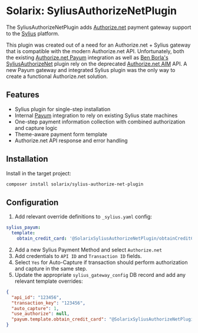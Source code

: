# Solarix: SyliusAuthorizeNetPlugin

The SyliusAuthorizeNetPlugin adds [Authorize.net](https://www.authorize.net/) payment gateway support to the [Sylius](https://sylius.com/) platform.

This plugin was created out of a need for an Authorize.net + Sylius gateway that is compatible with the modern Authorize.net API. Unfortunately, both the existing [Authorize.net Payum](https://github.com/Payum/Payum/tree/master/src/Payum/AuthorizeNet/Aim) integration as well as [Ben Borla's SyliusAuthorizeNet](https://github.com/benborla/sylius-authorize-net) plugin rely on the deprecated [Authorize.net AIM](https://developer.authorize.net/api/upgrade_guide.html#aim) API. A new Payum gateway and integrated Sylius plugin was the only way to create a functional Authorize.net solution.

## Features

- Sylius plugin for single-step installation
- Internal [Payum](https://github.com/Payum/Payum) integration to rely on existing Sylius state machines
- One-step payment information collection with combined authorization and capture logic
- Theme-aware payment form template
- Authorize.net API response and error handling

## Installation

Install in the target project:

```bash
composer install solarix/sylius-authorize-net-plugin
```

## Configuration

1. Add relevant override definitions to `_sylius.yaml` config:

```yaml
sylius_payum:
  template:
    obtain_credit_card: '@SolarixSyliusAuthorizeNetPlugin/obtainCreditCard.html.twig'
```

2. Add a new Sylius Payment Method and select `Authorize.net`
3. Add credentials to `API ID` and `Transaction ID` fields.
4. Select `Yes` for Auto-Capture if transaction should perform authorization and capture in the same step.
5. Update the appropriate `sylius_gateway_config` DB record and add any relevant template overrides:

```json
{
  "api_id": "123456",
  "transaction_key": "123456",
  "auto_capture": 1,
  "use_authorize": null,
  "payum.template.obtain_credit_card": "@SolarixSyliusAuthorizeNetPlugin/obtainCreditCard.html.twig"
}
```

